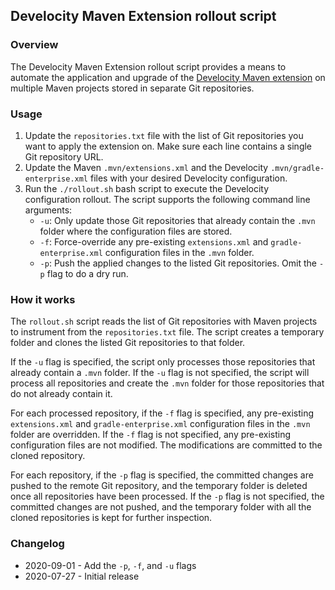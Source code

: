 ## Develocity Maven Extension rollout script

### Overview

The Develocity Maven Extension rollout script provides a means to automate the application and upgrade of the [Develocity Maven extension](https://docs.gradle.com/enterprise/maven-extension) on multiple Maven projects stored in separate Git repositories.

### Usage

1. Update the `repositories.txt` file with the list of Git repositories you want to apply the extension on.
   Make sure each line contains a single Git repository URL.
1. Update the Maven `.mvn/extensions.xml` and the Develocity `.mvn/gradle-enterprise.xml` files with your desired Develocity configuration.
1. Run the `./rollout.sh` bash script to execute the Develocity configuration rollout. The script supports the following command line arguments:
   * `-u`: Only update those Git repositories that already contain the `.mvn` folder where the configuration files are stored.
   * `-f`: Force-override any pre-existing `extensions.xml` and `gradle-enterprise.xml` configuration files in the `.mvn` folder.
   * `-p`: Push the applied changes to the listed Git repositories. Omit the `-p` flag to do a dry run.

### How it works

The `rollout.sh` script reads the list of Git repositories with Maven projects to instrument from the `repositories.txt` file.
The script creates a temporary folder and clones the listed Git repositories to that folder.

If the `-u` flag is specified, the script only processes those repositories that already contain a `.mvn` folder.
If the `-u` flag is not specified, the script will process all repositories and create the `.mvn` folder for those repositories that do not already contain it.

For each processed repository, if the `-f` flag is specified, any pre-existing `extensions.xml` and `gradle-enterprise.xml` configuration files in the `.mvn` folder are overridden.
If the `-f` flag is not specified, any pre-existing configuration files are not modified. The modifications are committed to the cloned repository.

For each repository, if the `-p` flag is specified, the committed changes are pushed to the remote Git repository, and the temporary folder is deleted once all repositories have been processed.
If the `-p` flag is not specified, the committed changes are not pushed, and the temporary folder with all the cloned repositories is kept for further inspection.

### Changelog

- 2020-09-01 - Add the `-p`, `-f`, and `-u` flags
- 2020-07-27 - Initial release
